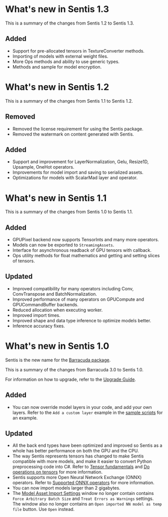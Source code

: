 # What's new in Sentis 1.3

This is a summary of the changes from Sentis 1.2 to Sentis 1.3.

## Added

- Support for pre-allocated tensors in TextureConverter methods.
- Importing of models with external weight files.
- More Ops methods and ability to use generic types.
- Methods and sample for model encryption.


# What's new in Sentis 1.2

This is a summary of the changes from Sentis 1.1 to Sentis 1.2.

## Removed

- Removed the license requirement for using the Sentis package.
- Removed the watermark on content generated with Sentis.

## Added

- Support and improvement for LayerNormalization, Gelu, Resize1D, Upsample, OneHot operators.
- Improvements for model import and saving to serialized assets.
- Optimizations for models with ScalarMad layer and operator.

# What's new in Sentis 1.1

This is a summary of the changes from Sentis 1.0 to Sentis 1.1.

## Added

- GPUPixel backend now supports TensorInts and many more operators.
- Models can now be exported to `StreamingAssets`.
- Interface for asynchronous readback of GPU tensors with callback.
- Ops utility methods for float mathematics and getting and setting slices of tensors. 

## Updated

- Improved compatibility for many operators including Conv, ConvTranspose and BatchNormalization.
- Improved performance of many operators on GPUCompute and GPUCommandBuffer backends.
- Reduced allocation when executing worker.
- Improved import times.
- Improved shape and data type inference to optimize models better.
- Inference accuracy fixes.

# What's new in Sentis 1.0

Sentis is the new name for the [Barracuda package](https://docs.unity3d.com/Packages/com.unity.barracuda@3.0/manual/index.html).

This is a summary of the changes from Barracuda 3.0 to Sentis 1.0.

For information on how to upgrade, refer to the [Upgrade Guide](upgrade-guide.md).

## Added

- You can now override model layers in your code, and add your own layers. Refer to the `Add a custom layer` example in the [sample scripts](package-samples.md) for an example.


## Updated

- All the back end types have been optimized and improved so Sentis as a whole has better performance on both the GPU and the CPU.
- The way Sentis represents tensors has changed to make Sentis compatible with more models, and make it easier to convert Python preprocessing code into C#. Refer to [Tensor fundamentals](tensor-fundamentals.md) and [Do operations on tensors](do-operations-on-tensors.md) for more information.
- Sentis supports more Open Neural Network Exchange (ONNX) operators. Refer to [Supported ONNX operators](supported-operators.md) for more information. 
- You can now import models larger than 2 gigabytes.
- The [Model Asset Import Settings](onnx-model-importer-properties.md) window no longer contain contains `Force Arbitrary Batch Size` and `Treat Errors as Warnings` settings. The window also no longer contains an `Open imported NN model as temp file` button. Use `Open` instead.
